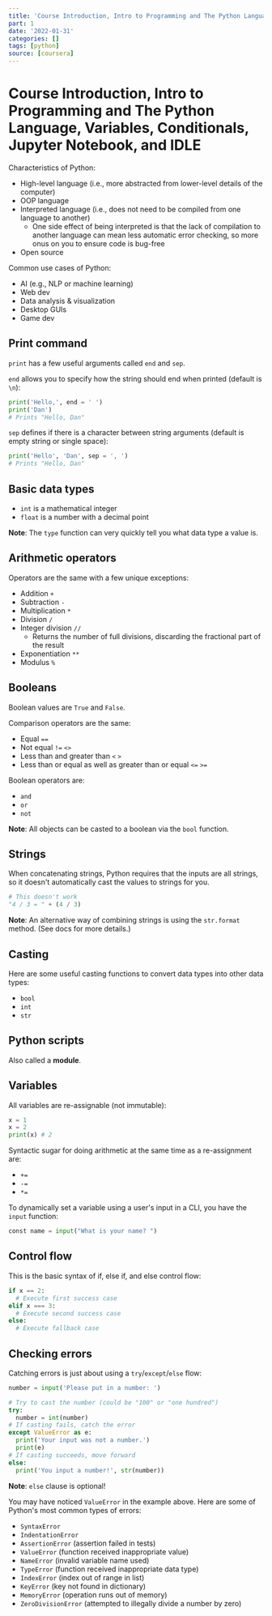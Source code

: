 ```yaml
---
title: 'Course Introduction, Intro to Programming and The Python Language, Variables, Conditionals, Jupyter Notebook, and IDLE'
part: 1
date: '2022-01-31'
categories: []
tags: [python]
source: [coursera]
---
```


# Course Introduction, Intro to Programming and The Python Language, Variables, Conditionals, Jupyter Notebook, and IDLE

Characteristics of Python:

* High-level language (i.e., more abstracted from lower-level details of the computer)
* OOP language
* Interpreted language (i.e., does not need to be compiled from one language to another)
  * One side effect of being interpreted is that the lack of compilation to another language can mean less automatic error checking, so more onus on you to ensure code is bug-free
* Open source

Common use cases of Python:

* AI (e.g., NLP or machine learning)
* Web dev
* Data analysis & visualization
* Desktop GUIs
* Game dev

## Print command

`print` has a few useful arguments called `end` and `sep`.

`end` allows you to specify how the string should end when printed (default is `\n`):

```py
print('Hello,', end = ' ')
print('Dan')
# Prints "Hello, Dan"
```

`sep` defines if there is a character between string arguments (default is empty string or single space):

```py
print('Hello', 'Dan', sep = ', ')
# Prints "Hello, Dan"
```

## Basic data types

* `int` is a mathematical integer
* `float` is a number with a decimal point

**Note**: The `type` function can very quickly tell you what data type a value is.

## Arithmetic operators

Operators are the same with a few unique exceptions:

* Addition `+`
* Subtraction `-`
* Multiplication `*`
* Division `/`
* Integer division `//`
  * Returns the number of full divisions, discarding the fractional part of the result
* Exponentiation `**`
* Modulus `%`


## Booleans

Boolean values are `True` and `False`.

Comparison operators are the same:

* Equal `==`
* Not equal `!=` `<>`
* Less than and greater than `<` `>`
* Less than or equal as well as greater than or equal `<=` `>=`

Boolean operators are:
* `and`
* `or`
* `not`

**Note**: All objects can be casted to a boolean via the `bool` function.

## Strings

When concatenating strings, Python requires that the inputs are all strings, so it doesn't automatically cast the values to strings for you.

```py
# This doesn't work
"4 / 3 = " + (4 / 3)
```

**Note**: An alternative way of combining strings is using the `str.format` method. (See docs for more details.)

## Casting

Here are some useful casting functions to convert data types into other data types:

* `bool`
* `int`
* `str`

## Python scripts

Also called a **module**.

## Variables

All variables are re-assignable (not immutable):

```py
x = 1
x = 2
print(x) # 2
```

Syntactic sugar for doing arithmetic at the same time as a re-assignment are:

* `+=`
* `-=`
* `*=`

To dynamically set a variable using a user's input in a CLI, you have the `input` function:

```py
const name = input("What is your name? ")
```

## Control flow

This is the basic syntax of if, else if, and else control flow:

```py
if x == 2:
  # Execute first success case
elif x === 3:
  # Execute second success case
else:
  # Execute fallback case
```

## Checking errors

Catching errors is just about using a `try`/`except`/`else` flow:

```py
number = input('Please put in a number: ')

# Try to cast the number (could be "100" or "one hundred")
try:
  number = int(number)
# If casting fails, catch the error
except ValueError as e:
  print('Your input was not a number.')
  print(e)
# If casting succeeds, move forward
else:
  print('You input a number!', str(number))
```

**Note**: `else` clause is optional!

You may have noticed `ValueError` in the example above. Here are some of Python's most common types of errors:

* `SyntaxError`
* `IndentationError`
* `AssertionError` (assertion failed in tests)
* `ValueError` (function received inappropriate value)
* `NameError` (invalid variable name used)
* `TypeError` (function received inappropriate data type)
* `IndexError` (index out of range in list)
* `KeyError` (key not found in dictionary)
* `MemoryError` (operation runs out of memory)
* `ZeroDivisionError` (attempted to illegally divide a number by zero)